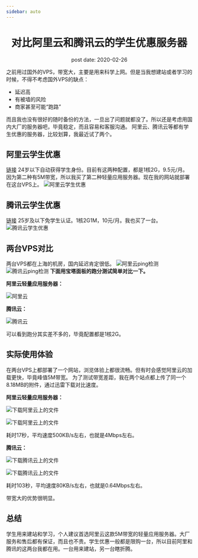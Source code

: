 ```yaml
---
sidebar: auto
---
```


<h1 align='center'>对比阿里云和腾讯云的学生优惠服务器</h1>
<div align='center'>post date: 2020-02-26</div>

之前用过国外的VPS，带宽大，主要是用来科学上网。但是当我想建站或者学习的时候，不得不考虑国外VPS的缺点：

 - 延迟高
 - 有被墙的风险
 - 商家甚至可能“跑路”

而且我也没有很好的随时备份的方法，一旦出了问题就都没了。所以还是考虑用国内大厂的服务器吧，毕竟稳定，而且容易和客服沟通。
阿里云、腾讯云等都有学生优惠的服务器，比较划算，我最近试了两个。
## 阿里云学生优惠
[链接](https://www.aliyun.com/activity/promotion/campus2018)
24岁以下自动获得学生身份。目前有这两种配置，都是1核2G，9.5元/月。因为第二种有5M带宽，所以我买了第二种轻量应用服务器。现在我的网站就部署在这台VPS上。
![阿里云学生优惠](https://img-blog.csdnimg.cn/2020022621521759.png#shadow)

## 腾讯云学生优惠
[链接](https://cloud.tencent.com/act/campus?fromSource=gwzcw.2432500.2432500.2432500&utm_medium=cpc&utm_id=gwzcw.2432500.2432500.2432500)
25岁及以下免学生认证。1核2G1M，10元/月。我也买了一台。
![腾讯云学生优惠](https://img-blog.csdnimg.cn/20200226220214799.png#shadow)
## 两台VPS对比
两台VPS都在上海的机房，国内延迟肯定很低。
![阿里云ping检测](https://img-blog.csdnimg.cn/20200226221834992.png#shadow)
![腾讯云ping检测](https://img-blog.csdnimg.cn/20200226221947503.png#shadow)
**下面用宝塔面板的跑分测试简单对比一下。**

**阿里云轻量应用服务器：**

![阿里云](https://img-blog.csdnimg.cn/20200226220950214.png#shadow)

**腾讯云：**

![腾讯云](https://img-blog.csdnimg.cn/20200226221042241.png#shadow)

可以看到跑分其实差不多的，毕竟配置都是1核2G。

## 实际使用体验
在两台VPS上都部署了一个网站，浏览体验上都很流畅。但有时会感觉阿里云的加载更快，毕竟峰值5M带宽。
为了测试带宽差距，我在两个站点都上传了同一个8.18MB的附件，通过迅雷下载对比速度。

**阿里云轻量应用服务器：**

![下载阿里云上的文件](https://img-blog.csdnimg.cn/20200226223338743.png#shadow)

![下载阿里云上的文件](https://img-blog.csdnimg.cn/2020022622341032.png#shadow)

耗时17秒，平均速度500KB/s左右，也就是4Mbps左右。

**腾讯云：**

![下载腾讯云上的文件](https://img-blog.csdnimg.cn/20200226223626824.png#shadow)

![下载腾讯云上的文件](https://img-blog.csdnimg.cn/20200226223648967.png#shadow)

耗时103秒，平均速度80KB/s左右，也就是0.64Mbps左右。

带宽大的优势很明显。

## 总结
学生用来建站和学习，个人建议首选阿里云这款5M带宽的轻量应用服务器。大厂服务和售后都有保证，而且也不贵。学生优惠一般都是限购一台，所以目前阿里和腾讯的这两台我都在用。一台用来建站，另一台瞎折腾。